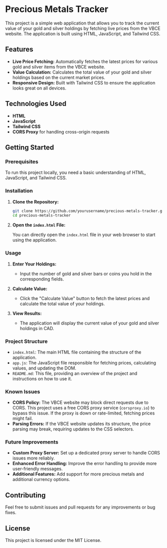 # Precious Metals Tracker

This project is a simple web application that allows you to track the current value of your gold and silver holdings by fetching live prices from the VBCE website. The application is built using HTML, JavaScript, and Tailwind CSS.

## Features

- **Live Price Fetching:** Automatically fetches the latest prices for various gold and silver items from the VBCE website.
- **Value Calculation:** Calculates the total value of your gold and silver holdings based on the current market prices.
- **Responsive Design:** Built with Tailwind CSS to ensure the application looks great on all devices.

## Technologies Used

- **HTML**
- **JavaScript**
- **Tailwind CSS**
- **CORS Proxy** for handling cross-origin requests

## Getting Started

### Prerequisites

To run this project locally, you need a basic understanding of HTML, JavaScript, and Tailwind CSS.

### Installation

1. **Clone the Repository:**

   ```bash
   git clone https://github.com/yourusername/precious-metals-tracker.git
   cd precious-metals-tracker
   ```

2. **Open the `index.html` File:**

   You can directly open the `index.html` file in your web browser to start using the application.

### Usage

1. **Enter Your Holdings:**
   - Input the number of gold and silver bars or coins you hold in the corresponding fields.

2. **Calculate Value:**
   - Click the "Calculate Value" button to fetch the latest prices and calculate the total value of your holdings.

3. **View Results:**
   - The application will display the current value of your gold and silver holdings in CAD.

### Project Structure

- `index.html`: The main HTML file containing the structure of the application.
- `app.js`: The JavaScript file responsible for fetching prices, calculating values, and updating the DOM.
- `README.md`: This file, providing an overview of the project and instructions on how to use it.

### Known Issues

- **CORS Policy:** The VBCE website may block direct requests due to CORS. This project uses a free CORS proxy service (`corsproxy.io`) to bypass this issue. If the proxy is down or rate-limited, fetching prices might fail.
- **Parsing Errors:** If the VBCE website updates its structure, the price parsing may break, requiring updates to the CSS selectors.

### Future Improvements

- **Custom Proxy Server:** Set up a dedicated proxy server to handle CORS issues more reliably.
- **Enhanced Error Handling:** Improve the error handling to provide more user-friendly messages.
- **Additional Features:** Add support for more precious metals and additional currency options.

## Contributing

Feel free to submit issues and pull requests for any improvements or bug fixes.

## License

This project is licensed under the MIT License.
